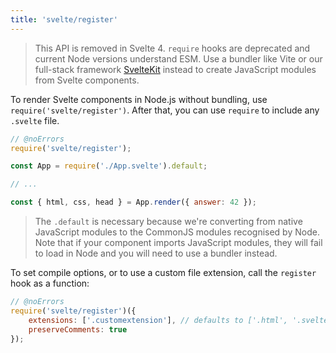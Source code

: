 ```yaml
---
title: 'svelte/register'
---
```


> This API is removed in Svelte 4. `require` hooks are deprecated and current Node versions understand ESM. Use a bundler like Vite or our full-stack framework [SvelteKit](https://kit.svelte.dev) instead to create JavaScript modules from Svelte components.

To render Svelte components in Node.js without bundling, use `require('svelte/register')`. After that, you can use `require` to include any `.svelte` file.

```js
// @noErrors
require('svelte/register');

const App = require('./App.svelte').default;

// ...

const { html, css, head } = App.render({ answer: 42 });
```

> The `.default` is necessary because we're converting from native JavaScript modules to the CommonJS modules recognised by Node. Note that if your component imports JavaScript modules, they will fail to load in Node and you will need to use a bundler instead.

To set compile options, or to use a custom file extension, call the `register` hook as a function:

```js
// @noErrors
require('svelte/register')({
	extensions: ['.customextension'], // defaults to ['.html', '.svelte']
	preserveComments: true
});
```

